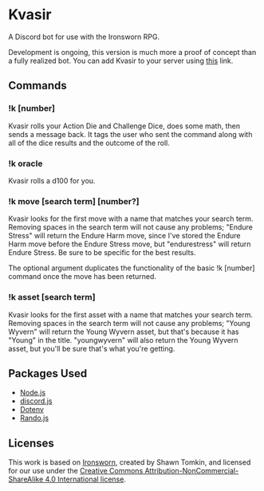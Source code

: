 # Kvasir
A Discord bot for use with the Ironsworn RPG.

Development is ongoing, this version is much more a proof of concept than a fully realized bot. You can add Kvasir to your server using [this](https://discord.com/api/oauth2/authorize?client_id=809058483932495895&permissions=2048&scope=bot) link.

## Commands
### !k [number]
Kvasir rolls your Action Die and Challenge Dice, does some math, then sends a message back. It tags the user who sent the command along with all of the dice results and the outcome of the roll.
### !k oracle
Kvasir rolls a d100 for you.
### !k move [search term] [number?]
Kvasir looks for the first move with a name that matches your search term. Removing spaces in the search term will not cause any problems; "Endure Stress" will return the Endure Harm move, since I've stored the Endure Harm move before the Endure Stress move, but "endurestress" will return Endure Stress. Be sure to be specific for the best results.

The optional argument duplicates the functionality of the basic !k [number] command once the move has been returned.
### !k asset [search term]
Kvasir looks for the first asset with a name that matches your search term. Removing spaces in the search term will not cause any problems; "Young Wyvern" will return the Young Wyvern asset, but that's because it has "Young" in the title. "youngwyvern" will also return the Young Wyvern asset, but you'll be sure that's what you're getting.

## Packages Used
* [Node.js](https://nodejs.org/)
* [discord.js](https://discord.js.org/)
* [Dotenv](https://github.com/motdotla/dotenv)
* [Rando.js](https://randojs.com/)

## Licenses
This work is based on [Ironsworn](ironswornrpg.com), created by Shawn Tomkin, and licensed for our use under the [Creative Commons Attribution-NonCommercial-ShareAlike 4.0 International license](creativecommons.org/licenses/by-nc-sa/4.0/).